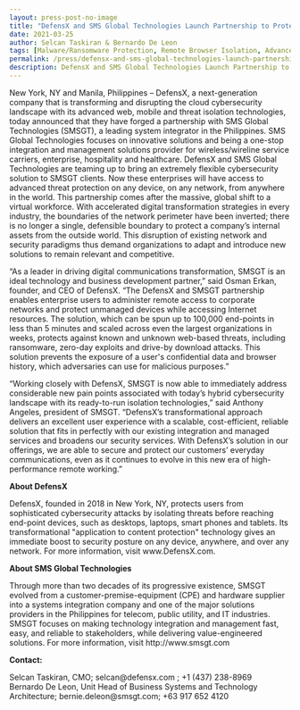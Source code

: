 ```yaml
---
layout: press-post-no-image
title: "DefensX and SMS Global Technologies Launch Partnership to Protect Users from Growing Cyber Attacks Anywhere, on any Network and on any Device"
date: 2021-03-25
author: Selcan Taskiran & Bernardo De Leon
tags: [Malware/Ransomware Protection, Remote Browser Isolation, Advanced URL Protection, File Isolation, SaaS Access Protection]
permalink: /press/defensx-and-sms-global-technologies-launch-partnership-to-protect-users-from-growing-cyber-attacks-anywhere-on-any-network-and-on-any-device/
description: DefensX and SMS Global Technologies Launch Partnership to Protect Users from Growing Cyber Attacks Anywhere, on any Network and on any Device
---
```


 
 
 
 
<p>New York, NY and Manila, Philippines – DefensX, a next-generation company that is transforming and disrupting the cloud cybersecurity landscape with its advanced web, mobile and threat isolation technologies, today announced that they have forged a partnership with SMS Global Technologies (SMSGT), a leading system integrator in the Philippines. SMS Global Technologies focuses on innovative solutions and being a one-stop integration and management solutions provider for wireless/wireline service carriers, enterprise, hospitality and healthcare. DefensX and SMS Global Technologies are teaming up to bring an extremely flexible cybersecurity solution to SMSGT clients. Now these enterprises will have access to advanced threat protection on any device, on any network, from anywhere in the world. This partnership comes after the massive, global shift to a virtual workforce. With accelerated digital transformation strategies in every industry, the boundaries of the network perimeter have been inverted; there is no longer a single, defensible boundary to protect a company’s internal assets from the outside world. This disruption of existing network and security paradigms thus demand organizations to adapt and introduce new solutions to remain relevant and competitive.</p>
<p>“As a leader in driving digital communications transformation, SMSGT is an ideal technology and business development partner,” said Osman Erkan, founder, and CEO of DefensX. “The DefensX and SMSGT partnership enables enterprise users to administer remote access to corporate networks and protect unmanaged devices while accessing Internet resources. The solution, which can be spun up to 100,000 end-points in less than 5 minutes and scaled across even the largest organizations in weeks, protects against known and unknown web-based threats, including ransomware, zero-day exploits and drive-by download attacks. This solution prevents the exposure of a user's confidential data and browser history, which adversaries can use for malicious purposes.”</p>
<p>“Working closely with DefensX, SMSGT is now able to immediately address considerable new pain points associated with today’s hybrid cybersecurity landscape with its ready-to-run isolation technologies,” said Anthony Angeles, president of SMSGT. “DefensX’s transformational approach delivers an excellent user experience with a scalable, cost-efficient, reliable solution that fits in perfectly with our existing integration and managed services and broadens our security services. With DefensX’s solution in our offerings, we are able to secure and protect our customers’ everyday communications, even as it continues to evolve in this new era of high-performance remote working.”</p>
<p><strong>About DefensX</strong></p>
<p>DefensX, founded in 2018 in New York, NY, protects users from sophisticated cybersecurity attacks by isolating threats before reaching end-point devices, such as desktops, laptops, smart phones and tablets. Its transformational "application to content protection" technology gives an immediate boost to security posture on any device, anywhere, and over any network. For more information, visit www.DefensX.com.</p>
<p><strong>About SMS Global Technologies</strong></p>
<p>Through more than two decades of its progressive existence, SMSGT evolved from a customer-premise-equipment (CPE) and hardware supplier into a systems integration company and one of the major solutions providers in the Philippines for telecom, public utility, and IT industries. SMSGT focuses on making technology integration and management fast, easy, and reliable to stakeholders, while delivering value-engineered solutions. For more information, visit http://www.smsgt.com</p>
<p><strong>Contact: </strong></p>
<p>Selcan Taskiran, CMO; selcan@defensx.com ; +1 (437) 238-8969<br>Bernardo De Leon, Unit Head of Business Systems and Technology Architecture; bernie.deleon@smsgt.com; +63 917 652 4120</p>
 
 